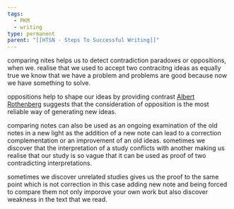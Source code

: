 ```yaml
---
tags:
  - PKM
  - writing
type: permanent
parent: "[[HTSN - Steps To Successful Writing]]"
---
```

comparing nites helps us to detect contradiction paradoxes or oppositions, when we. realise that we used to accept two contracitng ideas as equally true we know that we have a problem and problems are good because now we have something to solve. 

oppositions help to shape our ideas by providing contrast [Albert Rothenberg](https://en.wikipedia.org/wiki/Albert_Rothenberg) suggests that the consideration of opposition is the most reliable way of generating new ideas. 

comparing notes can also be used as an ongoing examination of the old notes in a new light as the addition of a new note can lead to a correction complementation or an improvement of an old ideas. sometimes we discover that the interpretation of a study conflicts with another making us realise that our study is so vague that it can be used as proof of two contradicting interpretations. 

sometimes we discover unrelated studies gives us the proof to the same point which is not correction in this case adding new note and being forced to compare them not only imporove your own work but also discover weakness in the text that we read. 
